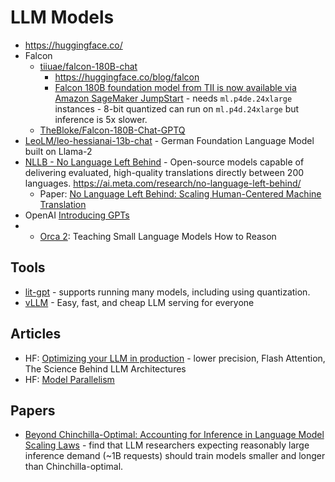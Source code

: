 # LLM Models

* <https://huggingface.co/>
* Falcon
  * [tiiuae/falcon-180B-chat](https://huggingface.co/tiiuae/falcon-180B-chat)
    * <https://huggingface.co/blog/falcon>
    * [Falcon 180B foundation model from TII is now available via Amazon SageMaker JumpStart](https://aws.amazon.com/blogs/machine-learning/falcon-180b-foundation-model-from-tii-is-now-available-via-amazon-sagemaker-jumpstart/) - needs `ml.p4de.24xlarge` instances - 8-bit quantized can run on `ml.p4d.24xlarge` but inference is 5x slower.
  * [TheBloke/Falcon-180B-Chat-GPTQ](https://huggingface.co/TheBloke/Falcon-180B-Chat-GPTQ)
* [LeoLM/leo-hessianai-13b-chat](https://huggingface.co/LeoLM/leo-hessianai-13b-chat) - German Foundation Language Model built on Llama-2
* [NLLB - No Language Left Behind]() - Open-source models capable of delivering evaluated, high-quality translations directly between 200 languages.  <https://ai.meta.com/research/no-language-left-behind/>
  * Paper: [No Language Left Behind: Scaling Human-Centered Machine Translation](https://arxiv.org/abs/2207.04672)
* OpenAI [Introducing GPTs](https://openai.com/blog/introducing-gpts)
* * [Orca 2](https://www.microsoft.com/en-us/research/blog/orca-2-teaching-small-language-models-how-to-reason/): Teaching Small Language Models How to Reason

## Tools

* [lit-gpt](https://github.com/Lightning-AI/lit-gpt) - supports running many models, including using quantization.
* [vLLM](https://github.com/vllm-project/vllm) - Easy, fast, and cheap LLM serving for everyone

## Articles

* HF: [Optimizing your LLM in production](https://huggingface.co/blog/optimize-llm) - lower precision, Flash Attention, The Science Behind LLM Architectures
* HF: [Model Parallelism](https://huggingface.co/docs/transformers/v4.15.0/parallelism)

## Papers

* [Beyond Chinchilla-Optimal: Accounting for Inference in Language Model Scaling Laws](https://arxiv.org/abs/2401.00448) - find that LLM researchers expecting reasonably large inference demand (~1B requests) should train models smaller and longer than Chinchilla-optimal.